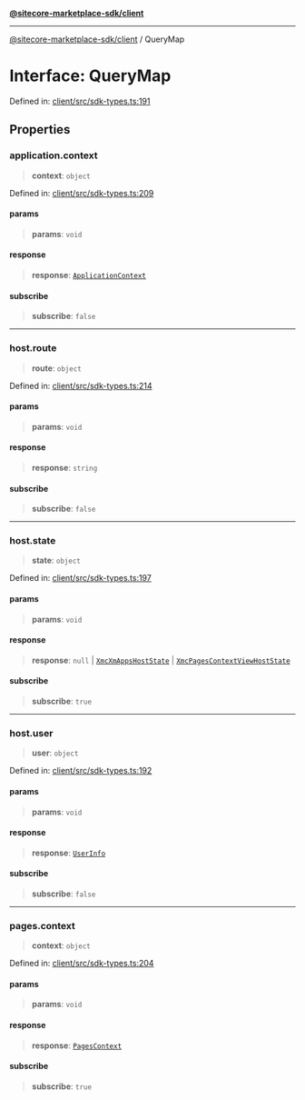 [**@sitecore-marketplace-sdk/client**](../README.md)

***

[@sitecore-marketplace-sdk/client](../README.md) / QueryMap

# Interface: QueryMap

Defined in: [client/src/sdk-types.ts:191](https://github.com/Sitecore/sitecore-marketplace-sdk/blob/a90ac03b493793ea5a7d42ef9fc0d2eccdf4f1fb/packages/client/src/sdk-types.ts#L191)

## Properties

### application.context

> **context**: `object`

Defined in: [client/src/sdk-types.ts:209](https://github.com/Sitecore/sitecore-marketplace-sdk/blob/a90ac03b493793ea5a7d42ef9fc0d2eccdf4f1fb/packages/client/src/sdk-types.ts#L209)

#### params

> **params**: `void`

#### response

> **response**: [`ApplicationContext`](ApplicationContext.md)

#### subscribe

> **subscribe**: `false`

***

### host.route

> **route**: `object`

Defined in: [client/src/sdk-types.ts:214](https://github.com/Sitecore/sitecore-marketplace-sdk/blob/a90ac03b493793ea5a7d42ef9fc0d2eccdf4f1fb/packages/client/src/sdk-types.ts#L214)

#### params

> **params**: `void`

#### response

> **response**: `string`

#### subscribe

> **subscribe**: `false`

***

### host.state

> **state**: `object`

Defined in: [client/src/sdk-types.ts:197](https://github.com/Sitecore/sitecore-marketplace-sdk/blob/a90ac03b493793ea5a7d42ef9fc0d2eccdf4f1fb/packages/client/src/sdk-types.ts#L197)

#### params

> **params**: `void`

#### response

> **response**: `null` \| [`XmcXmAppsHostState`](XmcXmAppsHostState.md) \| [`XmcPagesContextViewHostState`](XmcPagesContextViewHostState.md)

#### subscribe

> **subscribe**: `true`

***

### host.user

> **user**: `object`

Defined in: [client/src/sdk-types.ts:192](https://github.com/Sitecore/sitecore-marketplace-sdk/blob/a90ac03b493793ea5a7d42ef9fc0d2eccdf4f1fb/packages/client/src/sdk-types.ts#L192)

#### params

> **params**: `void`

#### response

> **response**: [`UserInfo`](UserInfo.md)

#### subscribe

> **subscribe**: `false`

***

### pages.context

> **context**: `object`

Defined in: [client/src/sdk-types.ts:204](https://github.com/Sitecore/sitecore-marketplace-sdk/blob/a90ac03b493793ea5a7d42ef9fc0d2eccdf4f1fb/packages/client/src/sdk-types.ts#L204)

#### params

> **params**: `void`

#### response

> **response**: [`PagesContext`](PagesContext.md)

#### subscribe

> **subscribe**: `true`
